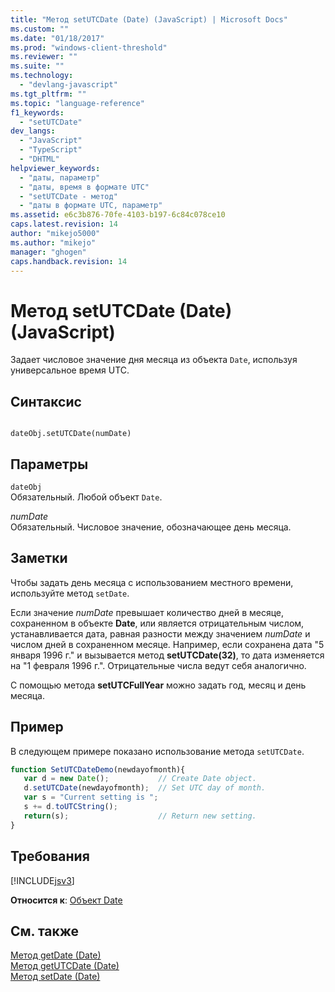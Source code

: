 ```yaml
---
title: "Метод setUTCDate (Date) (JavaScript) | Microsoft Docs"
ms.custom: ""
ms.date: "01/18/2017"
ms.prod: "windows-client-threshold"
ms.reviewer: ""
ms.suite: ""
ms.technology: 
  - "devlang-javascript"
ms.tgt_pltfrm: ""
ms.topic: "language-reference"
f1_keywords: 
  - "setUTCDate"
dev_langs: 
  - "JavaScript"
  - "TypeScript"
  - "DHTML"
helpviewer_keywords: 
  - "даты, параметр"
  - "даты, время в формате UTC"
  - "setUTCDate - метод"
  - "даты в формате UTC, параметр"
ms.assetid: e6c3b876-70fe-4103-b197-6c84c078ce10
caps.latest.revision: 14
author: "mikejo5000"
ms.author: "mikejo"
manager: "ghogen"
caps.handback.revision: 14
---
```

# Метод setUTCDate (Date) (JavaScript)
Задает числовое значение дня месяца из объекта `Date`, используя универсальное время UTC.  
  
## Синтаксис  
  
```  
  
dateObj.setUTCDate(numDate)   
```  
  
## Параметры  
 `dateObj`  
 Обязательный.  Любой объект `Date`.  
  
 *numDate*  
 Обязательный.  Числовое значение, обозначающее день месяца.  
  
## Заметки  
 Чтобы задать день месяца с использованием местного времени, используйте метод `setDate`.  
  
 Если значение *numDate* превышает количество дней в месяце, сохраненном в объекте **Date**, или является отрицательным числом, устанавливается дата, равная разности между значением *numDate* и числом дней в сохраненном месяце.  Например, если сохранена дата "5 января 1996 г." и вызывается метод **setUTCDate\(32\)**, то дата изменяется на "1 февраля 1996 г.".  Отрицательные числа ведут себя аналогично.  
  
 С помощью метода **setUTCFullYear** можно задать год, месяц и день месяца.  
  
## Пример  
 В следующем примере показано использование метода `setUTCDate`.  
  
```javascript  
function SetUTCDateDemo(newdayofmonth){  
   var d = new Date();           // Create Date object.  
   d.setUTCDate(newdayofmonth);  // Set UTC day of month.  
   var s = "Current setting is ";  
   s += d.toUTCString();   
   return(s);                    // Return new setting.  
}  
```  
  
## Требования  
 [!INCLUDE[jsv3](../../javascript/reference/includes/jsv3-md.md)]  
  
 **Относится к**: [Объект Date](../../javascript/reference/date-object-javascript.md)  
  
## См. также  
 [Метод getDate \(Date\)](../../javascript/reference/getdate-method-date-javascript.md)   
 [Метод getUTCDate \(Date\)](../../javascript/reference/getutcdate-method-date-javascript.md)   
 [Метод setDate \(Date\)](../../javascript/reference/setdate-method-date-javascript.md)